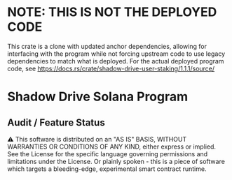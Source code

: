 # NOTE: THIS IS NOT THE DEPLOYED CODE
This crate is a clone with updated anchor dependencies,
allowing for interfacing with the program while not forcing upstream
code to use legacy dependencies to match what is deployed.
For the actual deployed program code,
see https://docs.rs/crate/shadow-drive-user-staking/1.1.1/source/

# Shadow Drive Solana Program

## Audit / Feature Status

⚠ This software is distributed on an "AS IS" BASIS, WITHOUT WARRANTIES OR CONDITIONS OF ANY KIND, either express or implied. See the License for the specific language governing permissions and limitations under the License. Or plainly spoken - this is a piece of software which targets a bleeding-edge, experimental smart contract runtime.
